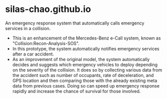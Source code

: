 # silas-chao.github.io
An emergency response system that automatically calls emergency services in a collision. <br/>
* This is an enhancement of the Mercedes-Benz e-Call system, known as "Collision:Recon-Analysis-SOS".
* In this prototype, the system automatically notifies emergency services after a car accident.
* As an improvement of the original model, the system automatically decides and suggests which emergency vehicles to deploy depending on the severity of the collision. It does so by collecting various data from the accident such as number of occupants, rate of deceleration, and GPS location and then comparing those with the already  existing meta data from previous cases. Doing so can speed up emergency response rapidly and increase the chance of survival for those involved. 
